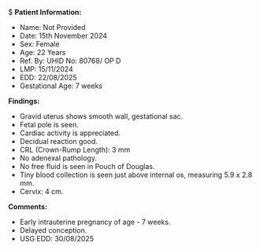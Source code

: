 $$$$$
**Patient Information:**
- Name: Not Provided
- Date: 15th November 2024
- Sex: Female
- Age: 22 Years
- Ref. By: UHID No: 80768/ OP D
- LMP: 15/11/2024
- EDD: 22/08/2025
- Gestational Age: 7 weeks

**Findings:**
- Gravid uterus shows smooth wall, gestational sac.
- Fetal pole is seen.
- Cardiac activity is appreciated.
- Decidual reaction good.
- CRL (Crown-Rump Length): 3 mm
- No adenexal pathology.
- No free fluid is seen in Pouch of Douglas.
- Tiny blood collection is seen just above internal os, measuring 5.9 x 2.8 mm.
- Cervix: 4 cm.

**Comments:**
- Early intrauterine pregnancy of age - 7 weeks.
- Delayed conception.
- USG EDD: 30/08/2025